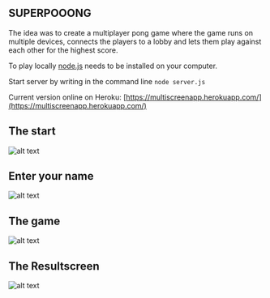 ## SUPERPOOONG

The idea was to create a multiplayer pong game where the game runs on multiple devices, connects the players to a lobby and lets them play against each other for the highest score.

To play locally [node.js](https://nodejs.org/en/) needs to be installed on your computer.

Start server by writing in the command line `node server.js`

Current version online on Heroku: [https://multiscreenapp.herokuapp.com/](https://multiscreenapp.herokuapp.com/)
## The start
![alt text](https://github.com/Nizii/pong/blob/main/imgs/start.PNG)
## Enter your name
![alt text](https://github.com/Nizii/pong/blob/main/imgs/enterName.PNG)
## The game
![alt text](https://github.com/Nizii/pong/blob/main/imgs/game.PNG)
## The Resultscreen
![alt text](https://github.com/Nizii/pong/blob/main/imgs/rank.PNG)
